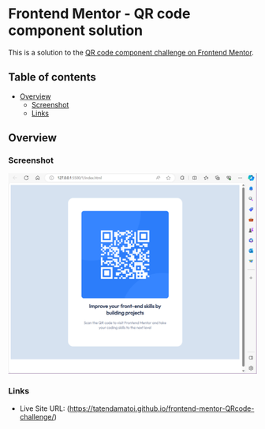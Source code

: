 # Frontend Mentor - QR code component solution

This is a solution to the [QR code component challenge on Frontend Mentor](https://www.frontendmentor.io/challenges/qr-code-component-iux_sIO_H).

## Table of contents

- [Overview](#overview)
  - [Screenshot](#screenshot)
  - [Links](#links)


## Overview

### Screenshot

![](./Screenshot.png)


### Links

- Live Site URL: (https://tatendamatoi.github.io/frontend-mentor-QRcode-challenge/)


